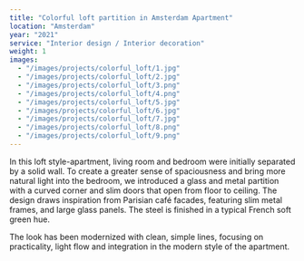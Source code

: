 ```yaml
---
title: "Colorful loft partition in Amsterdam Apartment"
location: "Amsterdam"
year: "2021"
service: "Interior design / Interior decoration"
weight: 1
images:
  - "/images/projects/colorful_loft/1.jpg"
  - "/images/projects/colorful_loft/2.jpg"
  - "/images/projects/colorful_loft/3.png"
  - "/images/projects/colorful_loft/4.png"
  - "/images/projects/colorful_loft/5.jpg"
  - "/images/projects/colorful_loft/6.jpg"
  - "/images/projects/colorful_loft/7.jpg"
  - "/images/projects/colorful_loft/8.png"
  - "/images/projects/colorful_loft/9.png"
---
```


In this loft style-apartment, living room and bedroom were initially separated by a solid wall. To create a greater sense of spaciousness and bring more natural light into the bedroom, we introduced a glass and metal partition with a curved corner and slim doors that open from floor to ceiling. The design draws inspiration from Parisian café facades, featuring slim metal frames, and large glass panels. The steel is finished in a typical French soft green hue.

The look has been modernized with clean, simple lines, focusing on practicality, light flow and integration in the modern style of the apartment.
